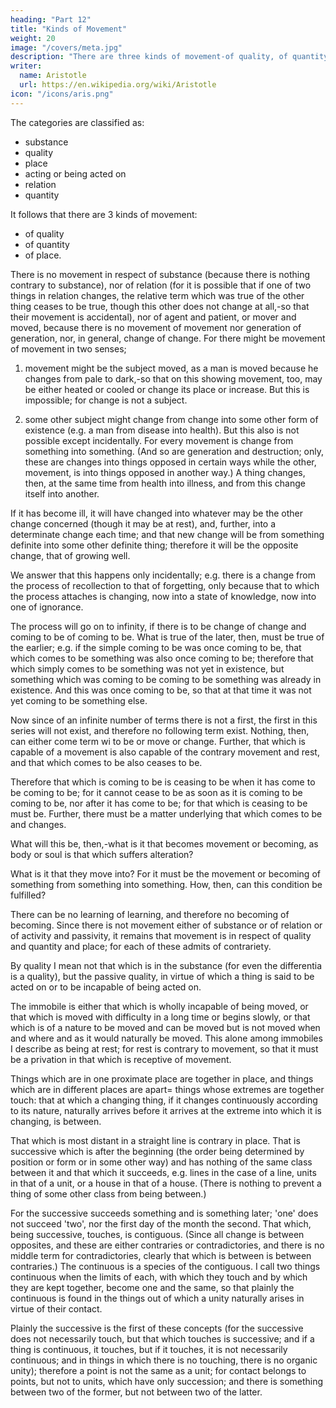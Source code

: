 ```yaml
---
heading: "Part 12"
title: "Kinds of Movement"
weight: 20
image: "/covers/meta.jpg"
description: "There are three kinds of movement-of quality, of quantity, of place"
writer:
  name: Aristotle 
  url: https://en.wikipedia.org/wiki/Aristotle
icon: "/icons/aris.png"
---
```




The categories are classified as:
- substance
- quality
- place
- acting or being acted on
- relation
- quantity

It follows that there are 3 kinds of movement:
- of quality
- of quantity
- of place. 

There is no movement in respect of substance (because there is nothing contrary to substance), nor of relation (for it is possible that if one of two things in relation changes, the relative term which was true of the other thing ceases to be true, though this other does not change at all,-so that their movement is accidental), nor of agent and patient, or mover and moved, because there is no movement of movement nor generation of generation, nor, in general, change of change. For there might be movement of movement in two senses;

1. movement might be the subject moved, as a man is moved because he changes from pale to dark,-so that on this showing movement, too, may be either heated or cooled or change its place or increase. But this is impossible; for change is not a subject.

2. some other subject might change from change into some other form of existence (e.g. a man from disease into health). But this also is not possible except incidentally. For every movement is change from something into something. (And so are generation and destruction; only, these are changes into things opposed in certain ways while the other, movement, is into things opposed in another way.) A thing changes, then, at the same time from health into illness, and from this change itself into another. 

If it has become ill, it will have changed into whatever may be the other change concerned (though it may be at rest), and, further, into a determinate change each time; and that new change will be from something definite into some other definite thing; therefore it will be the opposite change, that of growing well. 

We answer that this happens only incidentally; e.g. there is a change from the process of recollection to that of forgetting, only because that to which the process attaches is changing, now into a state of knowledge, now into one of ignorance.

The process will go on to infinity, if there is to be change of change and coming to be of coming to be. What is true of the later, then, must be true of the earlier; e.g. if the simple coming to be was once coming to be, that which comes to be something was also once coming to be; therefore that which simply comes to be something was not yet in existence, but something which was coming to be coming to be something was already in existence. And this was once coming to be, so that at that time it was not yet coming to be something else. 

Now since of an infinite number of terms there is not a first, the first in this series will not exist, and therefore no following term exist. Nothing, then, can either come term wi to be or move or change. Further, that which is capable of a movement is also capable of the contrary movement and rest, and that which comes to be also ceases to be. 

Therefore that which is coming to be is ceasing to be when it has come to be coming to be; for it cannot cease to be as soon as it is coming to be coming to be, nor after it has come to be; for that which is ceasing to be must be. Further, there must be a matter underlying that which comes to be and changes. 

What will this be, then,-what is it that becomes movement or becoming, as body or soul is that which suffers alteration? 

What is it that they move into? For it must be the movement or becoming of something from something into something. How, then, can this condition be fulfilled?

There can be no learning of learning, and therefore no becoming of becoming. Since there is not movement either of substance or of relation or of activity and passivity, it remains that movement is in respect of quality and quantity and place; for each of these admits of contrariety. 

By quality I mean not that which is in the substance (for even the differentia is a quality), but the passive quality, in virtue of which a thing is said to be acted on or to be incapable of being acted on. 

The immobile is either that which is wholly incapable of being moved, or that which is moved with difficulty in a long time or begins slowly, or that which is of a nature to be moved and can be moved but is not moved when and where and as it would naturally be moved. This alone among immobiles I describe as being at rest; for rest is contrary to movement, so that it must be a privation in that which is receptive of movement.

Things which are in one proximate place are together in place, and things which are in different places are apart= things whose extremes are together touch: that at which a changing thing, if it changes continuously according to its nature, naturally arrives before it arrives at the extreme into which it is changing, is between. 

That which is most distant in a straight line is contrary in place. That is successive which is after the beginning (the order being determined by position or form or in some other way) and has nothing of the same class between it and that which it succeeds, e.g. lines in the case of a line, units in that of a unit, or a house in that of a house. (There is nothing to prevent a thing of some other class from being between.) 

For the successive succeeds something and is something later; 'one' does not succeed 'two', nor the first day of the month the second. That which, being successive, touches, is contiguous. (Since all change is between opposites, and these are either contraries or contradictories, and there is no middle term for contradictories, clearly that which is between is between contraries.) The continuous is a species of the contiguous. I call two things continuous when the limits of each, with which they touch and by which they are kept together, become one and the same, so that plainly the continuous is found in the things out of which a unity naturally arises in virtue of their contact. 

Plainly the successive is the first of these concepts (for the successive does not necessarily touch, but that which touches is successive; and if a thing is continuous, it touches, but if it touches, it is not necessarily continuous; and in things in which there is no touching, there is no organic unity); therefore a point is not the same as a unit; for contact belongs to points, but not to units, which have only succession; and there is something between two of the former, but not between two of the latter.